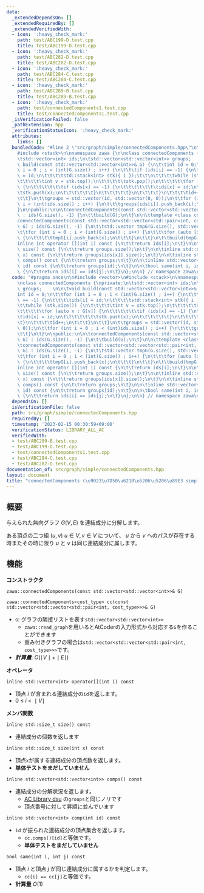 ```yaml
---
data:
  _extendedDependsOn: []
  _extendedRequiredBy: []
  _extendedVerifiedWith:
  - icon: ':heavy_check_mark:'
    path: test/ABC199-D.test.cpp
    title: test/ABC199-D.test.cpp
  - icon: ':heavy_check_mark:'
    path: test/ABC282-D.test.cpp
    title: test/ABC282-D.test.cpp
  - icon: ':heavy_check_mark:'
    path: test/ABC284-C.test.cpp
    title: test/ABC284-C.test.cpp
  - icon: ':heavy_check_mark:'
    path: test/ABC289-B.test.cpp
    title: test/ABC289-B.test.cpp
  - icon: ':heavy_check_mark:'
    path: test/connectedComponents1.test.cpp
    title: test/connectedComponents1.test.cpp
  _isVerificationFailed: false
  _pathExtension: hpp
  _verificationStatusIcon: ':heavy_check_mark:'
  attributes:
    links: []
  bundledCode: "#line 2 \"src/graph/simple/connectedComponents.hpp\"\n\n#include <vector>\n\
    #include <stack>\n\nnamespace zawa {\n\nclass connectedComponents {\nprivate:\n\
    \tstd::vector<int> ids;\n\tstd::vector<std::vector<int>> groups;    \n\n\tvoid\
    \ build(const std::vector<std::vector<int>>& G) {\n\t\tint id = 0;\n\t\tfor (int\
    \ i = 0 ; i < (int)G.size() ; i++) {\n\t\t\tif (ids[i] == -1) {\n\t\t\t\tids[i]\
    \ = id;\n\t\t\t\tstd::stack<int> stk({ i });\t\t\n\t\t\t\twhile (stk.size()) {\n\
    \t\t\t\t\tint v = stk.top();\n\t\t\t\t\tstk.pop();\n\t\t\t\t\tfor (auto x : G[v])\
    \ {\n\t\t\t\t\t\tif (ids[x] == -1) {\n\t\t\t\t\t\t\tids[x] = id;\n\t\t\t\t\t\t\
    \tstk.push(x);\n\t\t\t\t\t\t}\n\t\t\t\t\t}\n\t\t\t\t}\n\t\t\t\tid++;\n\t\t\t}\n\
    \t\t}\n\t\tgroups = std::vector(id, std::vector(0, 0));\n\t\tfor (int i = 0 ;\
    \ i < (int)ids.size() ; i++) {\n\t\t\tgroups[ids[i]].push_back(i);\n\t\t}\n\t\
    }\n\npublic:\n\n\tconnectedComponents(const std::vector<std::vector<int>>& G)\
    \ : ids(G.size(), -1) {\n\t\tbuild(G);\n\t}\n\n\ttemplate <class cost_type>\n\t\
    connectedComponents(const std::vector<std::vector<std::pair<int, cost_type>>>&\
    \ G) : ids(G.size(), -1) {\n\t\tstd::vector tmpG(G.size(), std::vector(0, 0));\n\
    \t\tfor (int i = 0 ; i < (int)G.size() ; i++) {\n\t\t\tfor (auto [x, _] : G[i])\
    \ {\n\t\t\t\ttmpG[i].push_back(x);\n\t\t\t}\n\t\t}\n\t\tbuild(tmpG);\n\t}\n\n\t\
    inline int operator [](int i) const {\n\t\treturn ids[i];\n\t}\n\n\tinline std::size_t\
    \ size() const {\n\t\treturn groups.size();\n\t}\n\n\tinline std::size_t size(int\
    \ x) const {\n\t\treturn groups[ids[x]].size();\n\t}\n\n\tinline std::vector<std::vector<int>>\
    \ comps() const {\n\t\treturn groups;\n\t}\n\n\tinline std::vector<int> comp(int\
    \ id) const {\n\t\treturn groups[id];\n\t}\n\n\tbool same(int i, int j) const\
    \ {\n\t\treturn ids[i] == ids[j];\n\t}\n};\n\n} // namespace zawa\n"
  code: "#pragma once\n\n#include <vector>\n#include <stack>\n\nnamespace zawa {\n\
    \nclass connectedComponents {\nprivate:\n\tstd::vector<int> ids;\n\tstd::vector<std::vector<int>>\
    \ groups;    \n\n\tvoid build(const std::vector<std::vector<int>>& G) {\n\t\t\
    int id = 0;\n\t\tfor (int i = 0 ; i < (int)G.size() ; i++) {\n\t\t\tif (ids[i]\
    \ == -1) {\n\t\t\t\tids[i] = id;\n\t\t\t\tstd::stack<int> stk({ i });\t\t\n\t\t\
    \t\twhile (stk.size()) {\n\t\t\t\t\tint v = stk.top();\n\t\t\t\t\tstk.pop();\n\
    \t\t\t\t\tfor (auto x : G[v]) {\n\t\t\t\t\t\tif (ids[x] == -1) {\n\t\t\t\t\t\t\
    \tids[x] = id;\n\t\t\t\t\t\t\tstk.push(x);\n\t\t\t\t\t\t}\n\t\t\t\t\t}\n\t\t\t\
    \t}\n\t\t\t\tid++;\n\t\t\t}\n\t\t}\n\t\tgroups = std::vector(id, std::vector(0,\
    \ 0));\n\t\tfor (int i = 0 ; i < (int)ids.size() ; i++) {\n\t\t\tgroups[ids[i]].push_back(i);\n\
    \t\t}\n\t}\n\npublic:\n\n\tconnectedComponents(const std::vector<std::vector<int>>&\
    \ G) : ids(G.size(), -1) {\n\t\tbuild(G);\n\t}\n\n\ttemplate <class cost_type>\n\
    \tconnectedComponents(const std::vector<std::vector<std::pair<int, cost_type>>>&\
    \ G) : ids(G.size(), -1) {\n\t\tstd::vector tmpG(G.size(), std::vector(0, 0));\n\
    \t\tfor (int i = 0 ; i < (int)G.size() ; i++) {\n\t\t\tfor (auto [x, _] : G[i])\
    \ {\n\t\t\t\ttmpG[i].push_back(x);\n\t\t\t}\n\t\t}\n\t\tbuild(tmpG);\n\t}\n\n\t\
    inline int operator [](int i) const {\n\t\treturn ids[i];\n\t}\n\n\tinline std::size_t\
    \ size() const {\n\t\treturn groups.size();\n\t}\n\n\tinline std::size_t size(int\
    \ x) const {\n\t\treturn groups[ids[x]].size();\n\t}\n\n\tinline std::vector<std::vector<int>>\
    \ comps() const {\n\t\treturn groups;\n\t}\n\n\tinline std::vector<int> comp(int\
    \ id) const {\n\t\treturn groups[id];\n\t}\n\n\tbool same(int i, int j) const\
    \ {\n\t\treturn ids[i] == ids[j];\n\t}\n};\n\n} // namespace zawa\n"
  dependsOn: []
  isVerificationFile: false
  path: src/graph/simple/connectedComponents.hpp
  requiredBy: []
  timestamp: '2023-02-15 00:30:59+09:00'
  verificationStatus: LIBRARY_ALL_AC
  verifiedWith:
  - test/ABC289-B.test.cpp
  - test/ABC199-D.test.cpp
  - test/connectedComponents1.test.cpp
  - test/ABC284-C.test.cpp
  - test/ABC282-D.test.cpp
documentation_of: src/graph/simple/connectedComponents.hpp
layout: document
title: "connectedComponents (\u9023\u7D50\u6210\u5206\u5206\u89E3 simple ver)"
---
```


## 概要

与えられた無向グラフ $G(V, E)$ を連結成分に分解します。

ある頂点の二つ組 $(u, v)$ $u \in V, v \in V$ について、 $u$ から $v$ へのパスが存在する時またその時に限り $u$ と $v$ は同じ連結成分に属します。

## 機能

**コンストラクタ**

`zawa::connectedComponents(const std::vector<std::vector<int>>& G)`

`zawa::connectedComponents<cost_type> cc(const std::vector<std::vector<std::pair<int, cost_type>>>& G)`
- `G`: グラフの隣接リストを表す`std::vector<std::vector<int>>`
	- `zawa::read_graph`を用いるとAtCoderの入力形式から対応する`G`を作ることができます
	- 重み付きグラフの場合は`std::vector<std::vector<std::pair<int, cost_type>>>`です。
- ***計算量***: $O(\mid V\mid + \mid E\mid)$

**オペレータ**

 `inline std::vector<int> operator[](int i) const`
 - 頂点 $i$ が含まれる連結成分の`id`を返します。
 - $0\ \le\ i\ <\ \mid V\mid$

**メンバ関数**

`inline std::size_t size() const`
- 連結成分の個数を返します

`inline std::size_t size(int x) const`
- 頂点`x`が属する連結成分の頂点数を返します。
- **単体テストをまだしていません**
	
`inline std::vector<std::vector<int>> comps() const`
- 連結成分の分解状況を返します。
	- [AC Library dsu](https://atcoder.github.io/ac-library/production/document_ja/dsu.html) の`groups`と同じノリです
	- 頂点番号に対して昇順に並んでいます

`inline std::vector<int> comp(int id) const`
- `id` が振られた連結成分の頂点集合を返します。
	- `cc.comps()[id]`と等価です。
	- **単体テストをまだしていません**

`bool same(int i, int j) const`
- 頂点 $i$ と頂点 $j$ が同じ連結成分に属するかを判定します。
	- `cc[i] == cc[j]`と等価です。
- **計算量** $O(1)$
